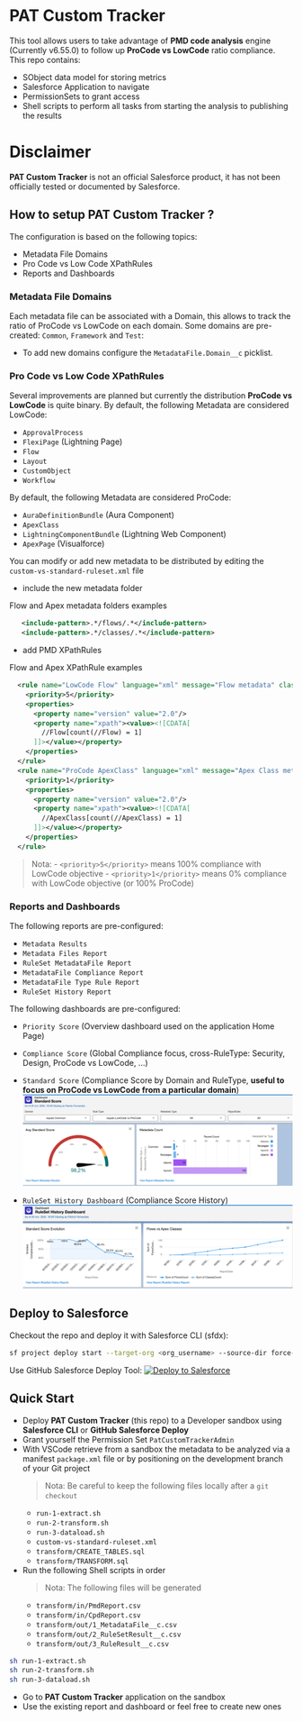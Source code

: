 # PAT Custom Tracker

This tool allows users to take advantage of **PMD code analysis** engine (Currently v6.55.0) to follow up **ProCode vs LowCode** ratio compliance. This repo contains:
- SObject data model for storing metrics
- Salesforce Application to navigate
- PermissionSets to grant access
- Shell scripts to perform all tasks from starting the analysis to publishing the results

# Disclaimer

**PAT Custom Tracker** is not an official Salesforce product, it has not been officially tested or documented by Salesforce.

## How to setup PAT Custom Tracker ?

The configuration is based on the following topics:
- Metadata File Domains
- Pro Code vs Low Code XPathRules
- Reports and Dashboards

### Metadata File Domains

Each metadata file can be associated with a Domain, this allows to track the ratio of ProCode vs LowCode on each domain. Some domains are pre-created: `Common`, `Framework` and `Test`:
- To add new domains configure the `MetadataFile.Domain__c` picklist.

### Pro Code vs Low Code XPathRules

Several improvements are planned but currently the distribution **ProCode vs LowCode** is quite binary.
By default, the following Metadata are considered LowCode:
- `ApprovalProcess`
- `FlexiPage` (Lightning Page)
- `Flow`
- `Layout`
- `CustomObject`
- `Workflow`

By default, the following Metadata are considered ProCode:
- `AuraDefinitionBundle` (Aura Component)
- `ApexClass`
- `LightningComponentBundle` (Lightning Web Component)
- `ApexPage` (Visualforce)

You can modify or add new metadata to be distributed by editing the `custom-vs-standard-ruleset.xml` file
- include the new metadata folder

Flow and Apex metadata folders examples
``` xml
   <include-pattern>.*/flows/.*</include-pattern>
   <include-pattern>.*/classes/.*</include-pattern>
```
- add PMD XPathRules

Flow and Apex XPathRule examples
``` xml
  <rule name="LowCode Flow" language="xml" message="Flow metadata" class="net.sourceforge.pmd.lang.rule.XPathRule">
    <priority>5</priority>
    <properties>
      <property name="version" value="2.0"/>
      <property name="xpath"><value><![CDATA[
        //Flow[count(//Flow) = 1]
      ]]></value></property>
    </properties>
  </rule>
  <rule name="ProCode ApexClass" language="xml" message="Apex Class metadata" class="net.sourceforge.pmd.lang.rule.XPathRule">
    <priority>1</priority>
    <properties>
      <property name="version" value="2.0"/>
      <property name="xpath"><value><![CDATA[
        //ApexClass[count(//ApexClass) = 1]
      ]]></value></property>
    </properties>
  </rule>
```
 > Nota:
    - `<priority>5</priority>` means 100% compliance with LowCode objective
    - `<priority>1</priority>` means 0% compliance with LowCode objective (or 100% ProCode)

### Reports and Dashboards
The following reports are pre-configured:
- `Metadata Results`
- `Metadata Files Report`
- `RuleSet MetadataFile Report`
- `MetadataFile Compliance Report`
- `MetadataFile Type Rule Report`
- `RuleSet History Report`

The following dashboards are pre-configured:
- `Priority Score` (Overview dashboard used on the application Home Page)
- `Compliance Score` (Global Compliance focus, cross-RuleType: Security, Design, ProCode vs LowCode, ...)
- `Standard Score` (Compliance Score by Domain and RuleType, **useful to focus on ProCode vs LowCode from a particular domain**)
[![Standard Score](./docs/screenshots/standard-score.png)](./docs/screenshots/standard-score.png)

- `RuleSet History Dashboard` (Compliance Score History)
[![RuleSet History Dashboard](./docs/screenshots/ruleset-history-dashboard.png)](./docs/screenshots/ruleset-history-dashboard.png)

## Deploy to Salesforce

Checkout the repo and deploy it with Salesforce CLI (sfdx):
```sh
sf project deploy start --target-org <org_username> --source-dir force-app
```

Use GitHub Salesforce Deploy Tool:
[<img alt="Deploy to Salesforce" src="https://raw.githubusercontent.com/afawcett/githubsfdeploy/master/src/main/webapp/resources/img/deploy.png"/>](https://githubsfdeploy.herokuapp.com/?owner=patferna-sfdx&repo=pat-custom-tracker&ref=main)

## Quick Start
- Deploy **PAT Custom Tracker** (this repo) to a Developer sandbox using **Salesforce CLI** or **GitHub Salesforce Deploy**
- Grant yourself the Permission Set `PatCustomTrackerAdmin`
- With VSCode retrieve from a sandbox the metadata to be analyzed via a manifest `package.xml` file or by positioning on the development branch of your Git project
   > Nota: Be careful to keep the following files locally after a `git checkout`
    - `run-1-extract.sh`
    - `run-2-transform.sh`
    - `run-3-dataload.sh`
    - `custom-vs-standard-ruleset.xml`
    - `transform/CREATE_TABLES.sql`
    - `transform/TRANSFORM.sql`
 - Run the following Shell scripts in order
   > Nota: The following files will be generated
    - `transform/in/PmdReport.csv`
    - `transform/in/CpdReport.csv`
    - `transform/out/1_MetadataFile__c.csv`
    - `transform/out/2_RuleSetResult__c.csv`
    - `transform/out/3_RuleResult__c.csv`
```sh
sh run-1-extract.sh
sh run-2-transform.sh
sh run-3-dataload.sh
```
 - Go to **PAT Custom Tracker** application on the sandbox
 - Use the existing report and dashboard or feel free to create new ones
